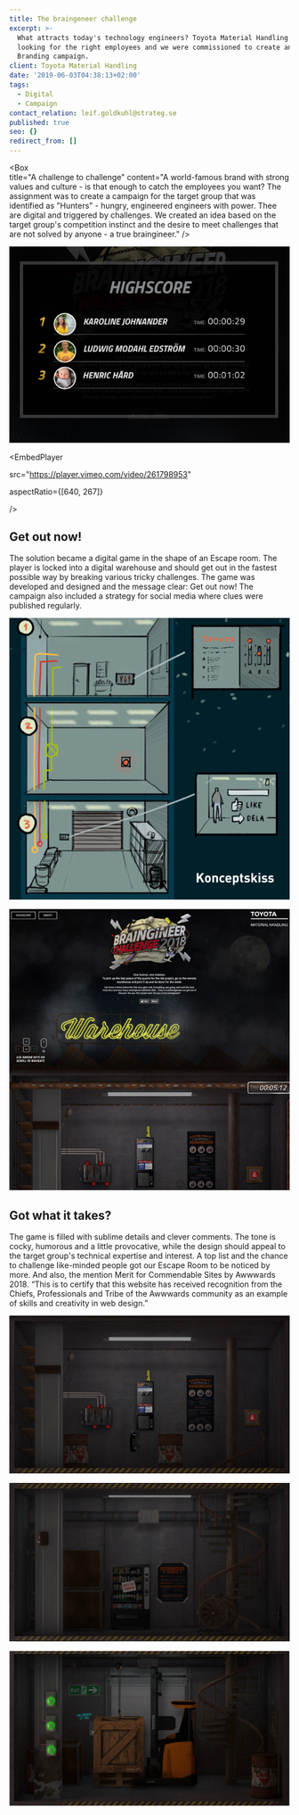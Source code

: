 ```yaml
---
title: The braingeneer challenge
excerpt: >-
  What attracts today's technology engineers? Toyota Material Handling was
  looking for the right employees and we were commissioned to create an Employer
  Branding campaign.
client: Toyota Material Handling
date: '2019-06-03T04:38:13+02:00'
tags:
  - Digital
  - Campaign
contact_relation: leif.goldkuhl@strateg.se
published: true
seo: {}
redirect_from: []
---
```

<Column md="6">  

<Box   \
 title="A challenge to challenge"   content="A world-famous brand with strong values and culture - is that enough to catch the  employees you want? The assignment was to create a campaign for the target group that was identified as "Hunters" - hungry, engineered engineers with power. Thee are digital and triggered by challenges. We created an idea based on the target group's competition instinct and the desire to meet challenges that are not solved by anyone - a true braingineer."  />

</Column>

<Column md="6">

![Highscore](/content/media/uploads/case-toyota-highscore.jpg)

</Column>

<EmbedPlayer

src="https://player.vimeo.com/video/261798953"

aspectRatio={\[640, 267]}

/>

## Get out now!

The solution became a digital game in the shape of an Escape room. The player is locked into a digital warehouse and should get out in the fastest possible way by breaking various tricky challenges. The game was developed and designed and the message clear: Get out now! The campaign also included a strategy for social media where clues were published regularly.

<Column md="6">

![Concept sketch](/content/media/uploads/case-toyota-conceptsketch.png)

</Column>

<Column md="6">

![Web print screen](/content/media/uploads/case-toyota-printscreen.jpg)

</Column>

## Got what it takes?

The game is filled with sublime details and clever comments. The tone is cocky, humorous and a little provocative, while the design should appeal to the target group's technical expertise and interest. A top list and the chance to challenge like-minded people got our Escape Room to be noticed by more. And also, the mention Merit for Commendable Sites by Awwwards 2018. “This is to certify that this website has received recognition from the Chiefs, Professionals and Tribe of the Awwwards community as an example of skills and creativity in web design.”

![Room one](/content/media/uploads/case-toyota-room-one.jpg)

![Room two](/content/media/uploads/case-toyota-room-two.jpg)

![Room three](/content/media/uploads/case-toyota-room-three.jpg)

